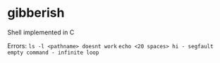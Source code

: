 # gibberish
Shell implemented in C

Errors: 
`ls -l <pathname> doesnt work`
`echo <20 spaces> hi - segfault`
`empty command - infinite loop`
